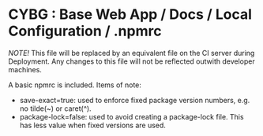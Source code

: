 # CYBG : Base Web App / Docs / Local Configuration / .npmrc

*NOTE!* This file will be replaced by an equivalent file on the CI server during Deployment. Any changes to this file will not be reflected outwith developer machines.

A basic npmrc is included. Items of note:

- save-exact=true: used to enforce fixed package version numbers, e.g. no tilde(~) or caret(^).
- package-lock=false: used to avoid creating a package-lock file. This has less value when fixed versions are used.
